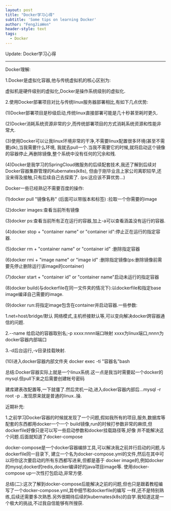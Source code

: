 ```yaml
---
layout: post
title: "Docker学习心得"
subtitle: 'Some tips on learning Docker'
author: "FengJiaWen"
header-style: text
tags:
  - Docker
---
```


Update: Docker学习心得

---

<p>Docker理解:</p>
<p>1.Docker是虚拟化容器,他与传统虚拟机的核心区别为:</p>
<p>虚拟机是硬件级别的虚拟化,Docker是操作系统级别的虚拟化.</p>
<p>2.使用Docker部署项目对比与传统linux服务器部署相比,有如下几点优势:</p>
<p> (1)Docker部署项目是秒级启动,传统linux直接部署可能是几十秒甚至耗时更久.</p>
<p> (2)Docker消耗系统资源非常的少,而传统部署项目的方式消耗系统资源和性能非常大.</p>
<p> (3)使用Docker可以让我linux环境非常的干净,不需要linux配置很多环境(甚至不需要jdk),当我需要什么环境,
            我就去pull一个.当我不需要它的时候,就将启动这个镜像的容器停止,再删除镜像,整个系统中没有任何的冗余和残.</p>
<p> (4)Docker是我学习的SpringCloud微服务的后续配套技术,我还了解到后续对Docker容器集群管理的Kubernates(k8s),
           但由于刚毕业且上家公司离职较早,还没来得及接触,只有后续自己去探索了. (ps:这应该不算优势...)</p>
<p>Docker一些已经熟记不需要百度的操作:</p>
   <p>(1)docker pull "镜像名称" (后面可以带版本和标签) :拉取一个你需要的image</p>
   <p>(2)docker images:查看当前所有镜像</p>
   <p>(3)docker ps:查看当前所有正在运行的容器,加上-a可以查看涵盖没有运行的容器.</p>
   <p>(4)docker stop + "container name" or "container id":停止正在运行的指定容器.</p>
   <p>(5)docker rm + "container name" or "container id" :删除指定容器</p>
   <p>(6)docker rmi + "image name" or "image id" :删除指定镜像(ps:删除镜像前需要先停止删除运行该image的container)</p>
   <p>(7)docker start + "container id" or "container name"启动未运行的指定容器</p>
   <p>(8)docker build(与dockerfile在同一文件夹的情况下):以dockerfile和指定base image编译自己需要的image.</p>
   <p>(9)docker run:将指定image包含在container并启动容器.一些参数:</p>
   <p>1.net=host/bridge/默认 网络模式,主机桥接默认等,可以变向解决docker跨容器通信的问题.</p>
   <p>2.--name 给启动的容器取别名;-p xxxx:nnnn端口映射 xxxx为linux端口,nnnn为docker容器内部端口</p>
   <p>3.-d后台运行,-v目录挂载映射.</p>
   <p>(10)进入docker容器内部文件夹 docker exec -ti "容器名"bash </p>

 <p>总结:Docker容器实际上就是一个linux系统.这一点是我当时需要起一个docker的mysql.但pull下来之后需要创建帐号密码</p>
    建库建表改配置等,一下就僵了.然后灵机一动,进入docker容器内部后...mysql -r root -p ..发现原来就是普通的linux..操.</p>
 <p>近期补充:</p>
      <p>1.之前学习Docker容器的时候就发现了一个问题,假如我所有的项目,服务,数据库等配套的东西都用docker一个一个
      build镜像,run的时候打参数非常的麻烦,但dockerfile好像只是可以写一些启动参数和docker挂载路径等,好像
      并不能解决这个问题.后面就知道了docker-compose</p>
 <p>docker-compose是一个docker容器编排工具,可以解决我之前并行启动的问题,与dockerfile同一目录下,
    建立一个名为docker-compose.yml的文件,然后在其中可以将你这次要启动的所有东西都写进来,但都是基于
    docker image的,例如docker的mysql,docker的redis,docker编译好的java项目image等.
    使用docker-compose up一次性打包启动,非常方便.</p>
 <p>总结(二):这次了解到docker-compose后能解决之前的问题,但也只是跟着教程编写了一个docker-compose.yml,其中细节和dockerfile的编写
         一样,还不是特别熟练,后续还需要多次熟悉.另外很期待后续的kubernates(k8s)的自学.我知道这是一个极大的挑战,不过我自信能够有所搜获.</p>
    
